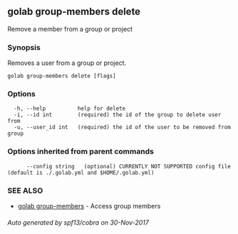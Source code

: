## golab group-members delete

Remove a member from a group or project

### Synopsis


Removes a user from a group or project.

```
golab group-members delete [flags]
```

### Options

```
  -h, --help          help for delete
  -i, --id int        (required) the id of the group to delete user from
  -u, --user_id int   (required) the id of the user to be removed from group
```

### Options inherited from parent commands

```
      --config string   (optional) CURRENTLY NOT SUPPORTED config file (default is ./.golab.yml and $HOME/.golab.yml)
```

### SEE ALSO
* [golab group-members](golab_group-members.md)	 - Access group members

###### Auto generated by spf13/cobra on 30-Nov-2017
